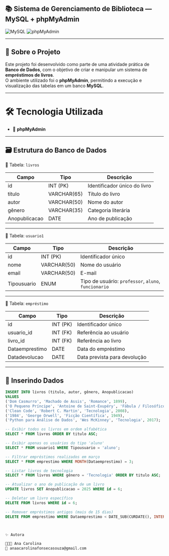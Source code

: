 ## 📚 Sistema de Gerenciamento de Biblioteca — MySQL + phpMyAdmin  


![MySQL](https://img.shields.io/badge/MySQL-Database-orange?style=for-the-badge&logo=mysql)
![phpMyAdmin](https://img.shields.io/badge/phpMyAdmin-Interface-yellow?style=for-the-badge&logo=phpmyadmin)

---

## 🧠 Sobre o Projeto  
Este projeto foi desenvolvido como parte de uma atividade prática de **Banco de Dados**, com o objetivo de criar e manipular um sistema de **empréstimos de livros**.  
O ambiente utilizado foi o **phpMyAdmin**, permitindo a execução e visualização das tabelas em um banco **MySQL**.

---

# 🛠️ Tecnologia Utilizada  
  - 🧩 **phpMyAdmin**  


---

## 🗃️ Estrutura do Banco de Dados  

🧾 Tabela: `livros`  

| Campo | Tipo | Descrição |
|--------|------|-----------|
| id | INT (PK) | Identificador único do livro |
| titulo | VARCHAR(65) | Título do livro |
| autor | VARCHAR(50) | Nome do autor |
| gênero | VARCHAR(35) | Categoria literária |
| Anopublicacao | DATE | Ano de publicação |

---

 👥 Tabela: `usuario1`  

| Campo | Tipo | Descrição |
|--------|------|-----------|
| id | INT (PK) | Identificador único |
| nome | VARCHAR(50) | Nome do usuário |
| email | VARCHAR(50) | E-mail |
| Tipousuario | ENUM | Tipo de usuário: `professor`, `aluno`, `funcionario` |

---

 📅 Tabela: `empréstimo`  

| Campo | Tipo | Descrição |
|--------|------|-----------|
| id | INT (PK) | Identificador único |
| usuario_id | INT (FK) | Referência ao usuário |
| livro_id | INT (FK) | Referência ao livro |
| Dataemprestimo | DATE | Data do empréstimo |
| Datadevolucao | DATE | Data prevista para devolução |

---

## 💾 Inserindo Dados  

```sql
INSERT INTO livros (titulo, autor, gênero, Anopublicacao)
VALUES 
('Dom Casmurro', 'Machado de Assis', 'Romance', 1899),
('O Pequeno Príncipe', 'Antoine de Saint-Exupéry', 'Fábula / Filosófico', 1943),
('Clean Code', 'Robert C. Martin', 'Tecnologia', 2008),
('1984', 'George Orwell', 'Ficção Científica', 1949),
('Python para Análise de Dados', 'Wes McKinney', 'Tecnologia', 2017);

-- Exibir todos os livros em ordem alfabética
SELECT * FROM livros ORDER BY titulo ASC;

-- Exibir apenas os usuários do tipo 'aluno'
SELECT * FROM usuario1 WHERE Tipousuario = 'aluno';

-- Filtrar empréstimos realizados em março
SELECT * FROM emprestimo WHERE MONTH(Dataemprestimo) = 3;

-- Listar livros de tecnologia
SELECT * FROM livros WHERE gênero = 'Tecnologia' ORDER BY titulo ASC;

-- Atualizar o ano de publicação de um livro
UPDATE livros SET Anopublicacao = 2025 WHERE id = 6;

-- Deletar um livro específico
DELETE FROM livros WHERE id = 6;

-- Remover empréstimos antigos (mais de 15 dias)
DELETE FROM emprestimo WHERE Dataemprestimo < DATE_SUB(CURDATE(), INTERVAL 15 DAY);



✨ Autora

👩🏽‍💻 Ana Carolina
📧 anaacarolinafonsecasouza@gmail.com
